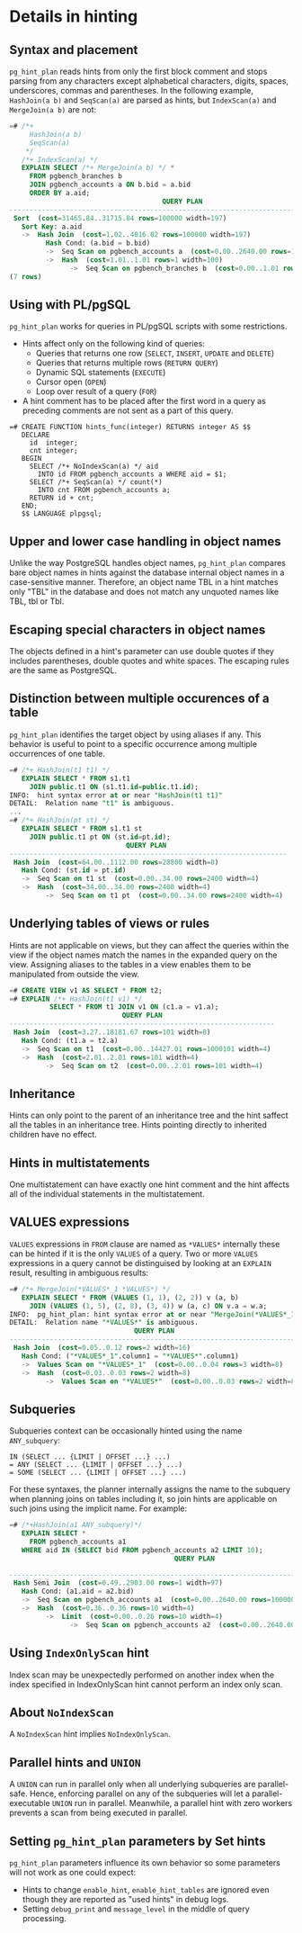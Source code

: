 # Details in hinting

## Syntax and placement

`pg_hint_plan` reads hints from only the first block comment and stops parsing
from any characters except alphabetical characters, digits, spaces,
underscores, commas and parentheses.  In the following example,
`HashJoin(a b)` and `SeqScan(a)` are parsed as hints, but `IndexScan(a)` and
`MergeJoin(a b)` are not:

```sql
=# /*+
     HashJoin(a b)
     SeqScan(a)
    */
   /*+ IndexScan(a) */
   EXPLAIN SELECT /*+ MergeJoin(a b) */ *
     FROM pgbench_branches b
     JOIN pgbench_accounts a ON b.bid = a.bid
     ORDER BY a.aid;
                                      QUERY PLAN
---------------------------------------------------------------------------------------
 Sort  (cost=31465.84..31715.84 rows=100000 width=197)
   Sort Key: a.aid
   ->  Hash Join  (cost=1.02..4016.02 rows=100000 width=197)
         Hash Cond: (a.bid = b.bid)
         ->  Seq Scan on pgbench_accounts a  (cost=0.00..2640.00 rows=100000 width=97)
         ->  Hash  (cost=1.01..1.01 rows=1 width=100)
               ->  Seq Scan on pgbench_branches b  (cost=0.00..1.01 rows=1 width=100)
(7 rows)
```

## Using with PL/pgSQL

`pg_hint_plan` works for queries in PL/pgSQL scripts with some restrictions.

-   Hints affect only on the following kind of queries:
    -   Queries that returns one row (`SELECT`, `INSERT`, `UPDATE` and `DELETE`)
    -   Queries that returns multiple rows (`RETURN QUERY`)
    -   Dynamic SQL statements (`EXECUTE`)
    -   Cursor open (`OPEN`)
    -   Loop over result of a query (`FOR`)
-   A hint comment has to be placed after the first word in a query as
    preceding comments are not sent as a part of this query.


```plpgsql
=# CREATE FUNCTION hints_func(integer) RETURNS integer AS $$
   DECLARE
     id  integer;
     cnt integer;
   BEGIN
     SELECT /*+ NoIndexScan(a) */ aid
       INTO id FROM pgbench_accounts a WHERE aid = $1;
     SELECT /*+ SeqScan(a) */ count(*)
       INTO cnt FROM pgbench_accounts a;
     RETURN id + cnt;
   END;
   $$ LANGUAGE plpgsql;
```

## Upper and lower case handling in object names

Unlike the way PostgreSQL handles object names, `pg_hint_plan` compares bare
object names in hints against the database internal object names in a
case-sensitive manner.  Therefore, an object name TBL in a hint matches
only "TBL" in the database and does not match any unquoted names like
TBL, tbl or Tbl.

## Escaping special characters in object names

The objects defined in a hint's parameter can use double quotes if they
includes parentheses, double quotes and white spaces.  The escaping rules are
the same as PostgreSQL.

## Distinction between multiple occurences of a table

`pg_hint_plan` identifies the target object by using aliases if any.  This
behavior is useful to point to a specific occurrence among multiple
occurrences of one table.

```sql
=# /*+ HashJoin(t1 t1) */
   EXPLAIN SELECT * FROM s1.t1
     JOIN public.t1 ON (s1.t1.id=public.t1.id);
INFO:  hint syntax error at or near "HashJoin(t1 t1)"
DETAIL:  Relation name "t1" is ambiguous.
...
=# /*+ HashJoin(pt st) */
   EXPLAIN SELECT * FROM s1.t1 st
     JOIN public.t1 pt ON (st.id=pt.id);
                             QUERY PLAN
---------------------------------------------------------------------
 Hash Join  (cost=64.00..1112.00 rows=28800 width=8)
   Hash Cond: (st.id = pt.id)
   ->  Seq Scan on t1 st  (cost=0.00..34.00 rows=2400 width=4)
   ->  Hash  (cost=34.00..34.00 rows=2400 width=4)
         ->  Seq Scan on t1 pt  (cost=0.00..34.00 rows=2400 width=4)
```

## Underlying tables of views or rules

Hints are not applicable on views, but they can affect the queries within the
view if the object names match the names in the expanded query on the view.
Assigning aliases to the tables in a view enables them to be manipulated
from outside the view.

```sql
=# CREATE VIEW v1 AS SELECT * FROM t2;
=# EXPLAIN /*+ HashJoin(t1 v1) */
          SELECT * FROM t1 JOIN v1 ON (c1.a = v1.a);
                            QUERY PLAN
------------------------------------------------------------------
 Hash Join  (cost=3.27..18181.67 rows=101 width=8)
   Hash Cond: (t1.a = t2.a)
   ->  Seq Scan on t1  (cost=0.00..14427.01 rows=1000101 width=4)
   ->  Hash  (cost=2.01..2.01 rows=101 width=4)
         ->  Seq Scan on t2  (cost=0.00..2.01 rows=101 width=4)
```

## Inheritance

Hints can only point to the parent of an inheritance tree and the hint saffect
all the tables in an inheritance tree.  Hints pointing directly to inherited
children have no effect.

## Hints in multistatements

One multistatement can have exactly one hint comment and the hint affects all
of the individual statements in the multistatement.

## VALUES expressions

`VALUES` expressions in `FROM` clause are named as `*VALUES*` internally these
can be hinted if it is the only `VALUES` of a query.  Two or more `VALUES`
expressions in a query cannot be distinguised by looking at an `EXPLAIN` result,
resulting in ambiguous results:

```sql
=# /*+ MergeJoin(*VALUES*_1 *VALUES*) */
   EXPLAIN SELECT * FROM (VALUES (1, 1), (2, 2)) v (a, b)
     JOIN (VALUES (1, 5), (2, 8), (3, 4)) w (a, c) ON v.a = w.a;
INFO:  pg_hint_plan: hint syntax error at or near "MergeJoin(*VALUES*_1 *VALUES*) "
DETAIL:  Relation name "*VALUES*" is ambiguous.
                               QUERY PLAN
-------------------------------------------------------------------------
 Hash Join  (cost=0.05..0.12 rows=2 width=16)
   Hash Cond: ("*VALUES*_1".column1 = "*VALUES*".column1)
   ->  Values Scan on "*VALUES*_1"  (cost=0.00..0.04 rows=3 width=8)
   ->  Hash  (cost=0.03..0.03 rows=2 width=8)
         ->  Values Scan on "*VALUES*"  (cost=0.00..0.03 rows=2 width=8)
```

## Subqueries

Subqueries context can be occasionally hinted using the name `ANY_subquery`:

    IN (SELECT ... {LIMIT | OFFSET ...} ...)
    = ANY (SELECT ... {LIMIT | OFFSET ...} ...)
    = SOME (SELECT ... {LIMIT | OFFSET ...} ...)

For these syntaxes, the planner internally assigns the name to the subquery
when planning joins on tables including it, so join hints are applicable on
such joins using the implicit name.  For example:

```sql
=# /*+HashJoin(a1 ANY_subquery)*/
   EXPLAIN SELECT *
     FROM pgbench_accounts a1
   WHERE aid IN (SELECT bid FROM pgbench_accounts a2 LIMIT 10);
                                         QUERY PLAN

---------------------------------------------------------------------------------------------
 Hash Semi Join  (cost=0.49..2903.00 rows=1 width=97)
   Hash Cond: (a1.aid = a2.bid)
   ->  Seq Scan on pgbench_accounts a1  (cost=0.00..2640.00 rows=100000 width=97)
   ->  Hash  (cost=0.36..0.36 rows=10 width=4)
         ->  Limit  (cost=0.00..0.26 rows=10 width=4)
               ->  Seq Scan on pgbench_accounts a2  (cost=0.00..2640.00 rows=100000 width=4)
```

## Using `IndexOnlyScan` hint

Index scan may be unexpectedly performed on another index when the index
specified in IndexOnlyScan hint cannot perform an index only scan.

## About `NoIndexScan`

A `NoIndexScan` hint implies `NoIndexOnlyScan`.

## Parallel hints and `UNION`

A `UNION` can run in parallel only when all underlying subqueries are
parallel-safe.  Hence, enforcing parallel on any of the subqueries will let a
parallel-executable `UNION` run in parallel.  Meanwhile, a parallel hint with
zero workers prevents a scan from being executed in parallel.

## Setting `pg_hint_plan` parameters by Set hints

`pg_hint_plan` parameters influence its own behavior so some parameters
will not work as one could expect:

-   Hints to change `enable_hint`, `enable_hint_tables` are ignored even though
    they are reported as "used hints" in debug logs.
-   Setting `debug_print` and `message_level` in the middle of query processing.
